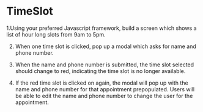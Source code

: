 # TimeSlot

1.Using your preferred Javascript framework, build a screen which shows a list of hour long slots from 9am to 5pm.

2. When one time slot is clicked, pop up a modal which asks for name and phone number.

3. When the name and phone number is submitted, the time slot selected should change to red, indicating the time slot is no longer available.

4. If the red time slot is clicked on again, the modal will pop up with the name and phone number for that appointment prepopulated.  Users will be able to edit the name and phone number to change the user for the appointment.
